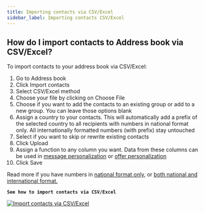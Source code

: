 ```yaml
---
title: Importing contacts via CSV/Excel
sidebar_label: Importing contacts CSV/Excel
---
```


## How do I import contacts to Address book via CSV/Excel?
To import contacts to your address book via CSV/Excel:
1.	Go to Address book 
2.	Click Import contacts
3.	Select CSV/Excel method
4.	Choose your file by clicking on Choose File
5.	Choose if you want to add the contacts to an existing group or add to a new group. You can leave those options blank
6.	Assign a country to your contacts. This will automatically add a prefix of the selected country to all recipients with numbers in national format only. All internationally formatted numbers (with prefix) stay untouched
7.	Select if you want to skip or rewrite existing contacts
8.	Click Upload
9.	Assign a function to any column you want. Data from these columns can be used in [message personalization](message-personalization.md#how-can-i-personalize-my-campaign) or [offer personalization](offer-personalization.md#how-can-i-personalize-an-offer) 
10.	Click Save

Read more if you have numbers in [national format only](assigning-country-to-contacts.md#i-have-my-contact-numbers-in-national-format-only), or [both national and international format.](assigning-country-to-contacts.md#i-have-my-contact-numbers-in-both-national-and-international-formats)

**`See how to import contacts via CSV/Excel`**

[![Import contacts via CSV/Excel](https://img.youtube.com/vi/Ssr9bnwR8Gs/hqdefault.jpg)](https://www.youtube.com/watch?v=Ssr9bnwR8Gs)
